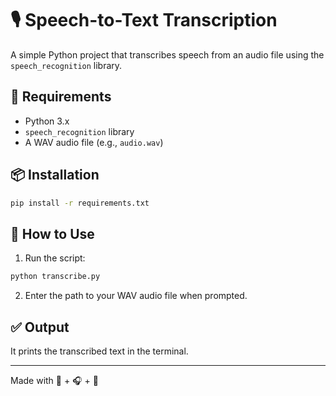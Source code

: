 
# 🎙️ Speech-to-Text Transcription

A simple Python project that transcribes speech from an audio file using the `speech_recognition` library.

## 🔧 Requirements

- Python 3.x
- `speech_recognition` library
- A WAV audio file (e.g., `audio.wav`)

## 📦 Installation

```bash
pip install -r requirements.txt
```

## 🚀 How to Use

1. Run the script:
```bash
python transcribe.py
```
2. Enter the path to your WAV audio file when prompted.

## ✅ Output

It prints the transcribed text in the terminal.

---

Made with 🧠 + 🎧 + 🐍
